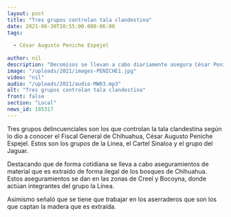 ```yaml
---
layout: post
title: "Tres grupos controlan tala clandestina"
date: 2021-06-30T20:55:00.000-06:00
tags:
  
  - César Augusto Peniche Espejel
  
author: nil
description: "Decomisos se llevan a cabo diariamente asegura César Peniche."
image: "/uploads/2021/images-PENICHE1.jpg"
video: "nil"
audio: "/uploads/2021/audio-MW03.mp3"
alt: "Tres grupos controlan tala clandestina"
front: false
section: "Local"
news_id: 185317
---
```


Tres grupos delincuenciales son los que controlan la tala clandestina según lo dio a conocer el Fiscal General de Chihuahua, César Augusto Peniche Espejel. Estos son los grupos de la Linea, el Cartel Sinaloa y el grupo del Jaguar.

Destacando que de forma cotidiana se lleva a cabo aseguramientos de material que es extraído de forma ilegal de los bosques de Chihuahua. Estos aseguramientos se dan en las zonas de Creel y Bocoyna, donde actúan integrantes del grupo la Línea.

Asimismo señaló que se tiene que trabajar en los aserraderos que son los que captan la madera que es extraída.
